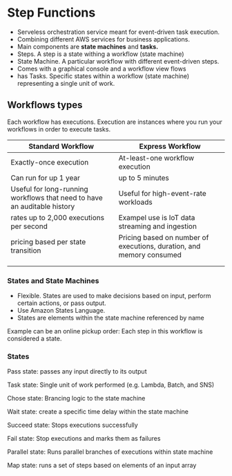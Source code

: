 # Step Functions

* Serveless orchestration service meant for event-driven task execution.&#x20;
* Combining different AWS services for business applications.
* Main components are **state machines** and **tasks.**
* Steps. A step is a state withing a workflow (state machine)
* State Machine. A particular workflow with different event-driven steps.
* Comes with a graphical console and a workflow view flows
* has Tasks. Specific states within a workflow (state machine) representing a single unit of work.

## Workflows types

Each workflow has executions. Execution are instances where you run your workflows in order to execute tasks.&#x20;



| Standard Workflow                                                        | Express Workflow                                                     |
| ------------------------------------------------------------------------ | -------------------------------------------------------------------- |
| Exactly-once execution                                                   | At-least-one workflow execution                                      |
| Can run for up 1 year                                                    | up to 5 minutes                                                      |
| Useful for long-running workflows that need to have an auditable history | Useful for high-event-rate workloads                                 |
| rates up to 2,000 executions per second                                  | Exampel use is IoT data streaming and ingestion                      |
| pricing based per state transition                                       | Pricing based on number of executions, duration, and memory consumed |
|                                                                          |                                                                      |
|                                                                          |                                                                      |

### States and State Machines

* Flexible. States are used to make decisions based on input, perform certain actions, or pass output.
* Use Amazon States Language.&#x20;
* States are elements within the state machine referenced by name

Example can be an online pickup order: Each step in this workflow is considered a state.

### States

Pass state: passes any input directly to its output&#x20;

Task state: Single unit of work performed (e.g. Lambda, Batch, and SNS)

Chose state: Brancing logic to the state machine

Wait state: create a specific time delay within the state machine

Succeed state: Stops executions successfully&#x20;

Fail state: Stop executions and marks them as failures

Parallel state: Runs parallel branches of executions within state machine

Map state: runs a set of steps based on elements of an input array

###
